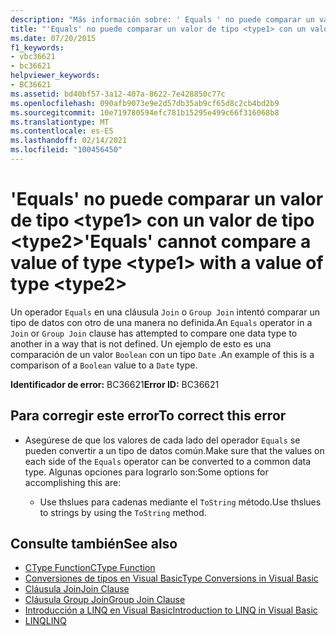 ```yaml
---
description: "Más información sobre: ' Equals ' no puede comparar un valor de tipo <type1> con un valor de tipo <type2>"
title: "'Equals' no puede comparar un valor de tipo <type1> con un valor de tipo <type2>"
ms.date: 07/20/2015
f1_keywords:
- vbc36621
- bc36621
helpviewer_keywords:
- BC36621
ms.assetid: bd40bf57-3a12-407a-8622-7e428850c77c
ms.openlocfilehash: 090afb9073e9e2d57db35ab9cf65d8c2cb4bd2b9
ms.sourcegitcommit: 10e719780594efc781b15295e499c66f316068b8
ms.translationtype: MT
ms.contentlocale: es-ES
ms.lasthandoff: 02/14/2021
ms.locfileid: "100456450"
---
```

# <a name="equals-cannot-compare-a-value-of-type-type1-with-a-value-of-type-type2"></a><span data-ttu-id="f0314-103">'Equals' no puede comparar un valor de tipo \<type1> con un valor de tipo \<type2></span><span class="sxs-lookup"><span data-stu-id="f0314-103">'Equals' cannot compare a value of type \<type1> with a value of type \<type2></span></span>

<span data-ttu-id="f0314-104">Un operador `Equals` en una cláusula `Join` o `Group Join` intentó comparar un tipo de datos con otro de una manera no definida.</span><span class="sxs-lookup"><span data-stu-id="f0314-104">An `Equals` operator in a `Join` or `Group Join` clause has attempted to compare one data type to another in a way that is not defined.</span></span> <span data-ttu-id="f0314-105">Un ejemplo de esto es una comparación de un valor `Boolean` con un tipo `Date` .</span><span class="sxs-lookup"><span data-stu-id="f0314-105">An example of this is a comparison of a `Boolean` value to a `Date` type.</span></span>

<span data-ttu-id="f0314-106">**Identificador de error:** BC36621</span><span class="sxs-lookup"><span data-stu-id="f0314-106">**Error ID:** BC36621</span></span>

## <a name="to-correct-this-error"></a><span data-ttu-id="f0314-107">Para corregir este error</span><span class="sxs-lookup"><span data-stu-id="f0314-107">To correct this error</span></span>

- <span data-ttu-id="f0314-108">Asegúrese de que los valores de cada lado del operador `Equals` se pueden convertir a un tipo de datos común.</span><span class="sxs-lookup"><span data-stu-id="f0314-108">Make sure that the values on each side of the `Equals` operator can be converted to a common data type.</span></span> <span data-ttu-id="f0314-109">Algunas opciones para lograrlo son:</span><span class="sxs-lookup"><span data-stu-id="f0314-109">Some options for accomplishing this are:</span></span>

  - <span data-ttu-id="f0314-110">Use thslues para cadenas mediante el `ToString` método.</span><span class="sxs-lookup"><span data-stu-id="f0314-110">Use thslues to strings by using the `ToString` method.</span></span>

## <a name="see-also"></a><span data-ttu-id="f0314-111">Consulte también</span><span class="sxs-lookup"><span data-stu-id="f0314-111">See also</span></span>

- [<span data-ttu-id="f0314-112">CType Function</span><span class="sxs-lookup"><span data-stu-id="f0314-112">CType Function</span></span>](../language-reference/functions/ctype-function.md)
- [<span data-ttu-id="f0314-113">Conversiones de tipos en Visual Basic</span><span class="sxs-lookup"><span data-stu-id="f0314-113">Type Conversions in Visual Basic</span></span>](../programming-guide/language-features/data-types/type-conversions.md)
- [<span data-ttu-id="f0314-114">Cláusula Join</span><span class="sxs-lookup"><span data-stu-id="f0314-114">Join Clause</span></span>](../language-reference/queries/join-clause.md)
- [<span data-ttu-id="f0314-115">Cláusula Group Join</span><span class="sxs-lookup"><span data-stu-id="f0314-115">Group Join Clause</span></span>](../language-reference/queries/group-join-clause.md)
- [<span data-ttu-id="f0314-116">Introducción a LINQ en Visual Basic</span><span class="sxs-lookup"><span data-stu-id="f0314-116">Introduction to LINQ in Visual Basic</span></span>](../programming-guide/language-features/linq/introduction-to-linq.md)
- [<span data-ttu-id="f0314-117">LINQ</span><span class="sxs-lookup"><span data-stu-id="f0314-117">LINQ</span></span>](../programming-guide/language-features/linq/index.md)

